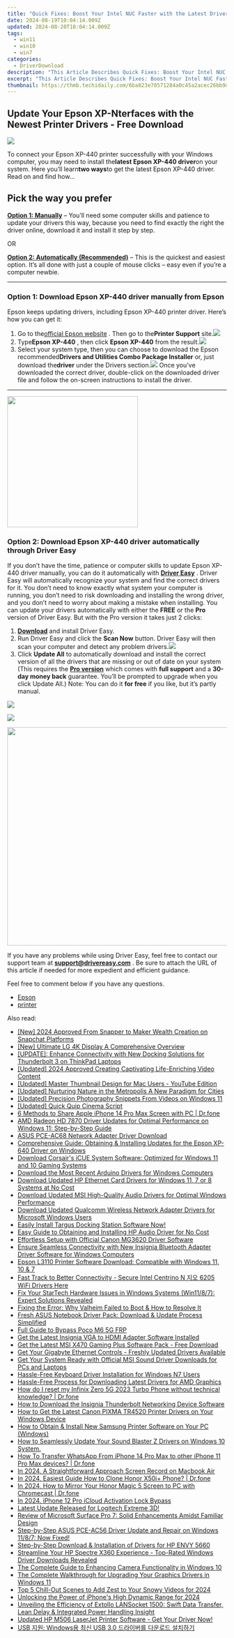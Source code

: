 ```yaml
---
title: "Quick Fixes: Boost Your Intel NUC Faster with the Latest Driver Updates"
date: 2024-08-19T10:04:14.009Z
updated: 2024-08-20T10:04:14.009Z
tags:
  - win11
  - win10
  - win7
categories:
  - DriverDownload
description: "This Article Describes Quick Fixes: Boost Your Intel NUC Faster with the Latest Driver Updates"
excerpt: "This Article Describes Quick Fixes: Boost Your Intel NUC Faster with the Latest Driver Updates"
thumbnail: https://thmb.techidaily.com/6ba823e70571284a0c45a2acec26bb9d28a4fab8bdde6a1d84cbac37f185e31d.jpg
---
```


## Update Your Epson XP-Nterfaces with the Newest Printer Drivers - Free Download

![](https://images.drivereasy.com/wp-content/uploads/2018/09/img_5b9b1c0c191df.jpg)

To connect your Epson XP-440 printer successfully with your Windows computer, you may need to install the**latest Epson XP-440 driver**on your system. Here you’ll learn**two ways**to get the latest Epson XP-440 driver. Read on and find how…

## Pick the way you prefer

**[Option 1: Manually](https://tools.techidaily.com/drivereasy/download/)** – You’ll need some computer skills and patience to update your drivers this way, because you need to find exactly the right the driver online, download it and install it step by step.

OR

**[Option 2: Automatically (Recommended)](https://www.drivereasy.com/knowledge/epson-xp-440-driver-download-update-easily/#o2)** – This is the quickest and easiest option. It’s all done with just a couple of mouse clicks – easy even if you’re a computer newbie.

---

### Option 1: Download Epson XP-440 driver manually from Epson

Epson keeps updating drivers, including Epson XP-440 printer driver. Here’s how you can get it:

1. Go to the[official Epson website](https://epson.com/usa) . Then go to the**Printer Support** site.![](https://images.drivereasy.com/wp-content/uploads/2018/09/img_5b9b1cdab30d5.jpg)
2. Type**Epson XP-440** , then click **Epson XP-440**  from the result.![](https://images.drivereasy.com/wp-content/uploads/2018/09/img_5b9b1d3bab895.png)
3. Select your system type, then you can choose to download the Epson recommended**Drivers and Utilities Combo Package Installer** or, just download the**driver** under the Drivers section.![](https://images.drivereasy.com/wp-content/uploads/2018/09/img_5b9b1deab48ea.png)
Once you’ve downloaded the correct driver, double-click on the downloaded driver file and follow the on-screen instructions to install the driver.

---

<!-- affiliate ads begin -->
<a href="https://natural-cycles.sjv.io/c/5597632/2072199/17885" target="_top" id="2072199"><img src="//a.impactradius-go.com/display-ad/17885-2072199" border="0" alt="" width="300" height="300"/></a><img height="0" width="0" src="https://imp.pxf.io/i/5597632/2072199/17885" style="position:absolute;visibility:hidden;" border="0" />
<!-- affiliate ads end -->
### Option 2: Download Epson XP-440 driver automatically through Driver Easy

If you don’t have the time, patience or computer skills to update Epson XP-440 driver manually, you can do it automatically with **[Driver Easy](https://tools.techidaily.com/drivereasy/download/)** . Driver Easy will automatically recognize your system and find the correct drivers for it. You don’t need to know exactly what system your computer is running, you don’t need to risk downloading and installing the wrong driver, and you don’t need to worry about making a mistake when installing. You can update your drivers automatically with either the **FREE**  or the **Pro**  version of Driver Easy. But with the Pro version it takes just 2 clicks:

1. **[Download](https://tools.techidaily.com/drivereasy/download/)**  and install Driver Easy.
2. Run Driver Easy and click the **Scan Now**   button. Driver Easy will then scan your computer and detect any problem drivers.![](https://images.drivereasy.com/wp-content/uploads/2018/09/img_5b9b2006ab04f.jpg)
3. Click **Update All**  to automatically download and install the correct version of all the drivers that are missing or out of date on your system  (This requires the **[Pro version](https://tools.techidaily.com/drivereasy/download/)**  which comes with **full support** and a **30-day money back**  guarantee. You’ll be prompted to upgrade when you click Update All.) Note: You can do it   **for free**  if you like, but it’s partly manual.  
<!-- affiliate ads begin -->
<a href="https://store.advancedwebranking.com/order/checkout.php?PRODS=4715051&QTY=1&AFFILIATE=108875&CART=1"><img src="https://secure.avangate.com/images/merchant/14edc6ebfdae2e23bbed83d67f50e983/products/33_awr%20logo.png" border="0"></a>
<!-- affiliate ads end -->
![](https://images.drivereasy.com/wp-content/uploads/2018/09/img_5b9b218851abd.jpg)

<!-- affiliate ads begin -->
<a href="https://appsumo.8odi.net/c/5597632/2087407/7443" target="_top" id="2087407"><img src="//a.impactradius-go.com/display-ad/7443-2087407" border="0" alt="" width="600" height="500"/></a><img height="0" width="0" src="https://appsumo.8odi.net/i/5597632/2087407/7443" style="position:absolute;visibility:hidden;" border="0" />
<!-- affiliate ads end -->
 If you have any problems while using Driver Easy, feel free to contact our support team at **<support@drivereasy.com>** . Be sure to attach the URL of this article if needed for more expedient and efficient guidance.

Feel free to comment below if you have any questions.

* [Epson](https://tools.techidaily.com/drivereasy/download/)
* [printer](https://tools.techidaily.com/drivereasy/download/)

<ins class="adsbygoogle"
     style="display:block"
     data-ad-format="autorelaxed"
     data-ad-client="ca-pub-7571918770474297"
     data-ad-slot="1223367746"></ins>



<ins class="adsbygoogle"
     style="display:block"
     data-ad-client="ca-pub-7571918770474297"
     data-ad-slot="8358498916"
     data-ad-format="auto"
     data-full-width-responsive="true"></ins>

<span class="atpl-alsoreadstyle">Also read:</span>
<div><ul>
<li><a href="https://snapchat-videos.techidaily.com/new-2024-approved-from-snapper-to-maker-wealth-creation-on-snapchat-platforms/"><u>[New] 2024 Approved  From Snapper to Maker  Wealth Creation on Snapchat Platforms</u></a></li>
<li><a href="https://some-guidance.techidaily.com/new-ultimate-lg-4k-display-a-comprehensive-overview/"><u>[New] Ultimate LG 4K Display  A Comprehensive Overview</u></a></li>
<li><a href="https://win-dash.techidaily.com/update-enhance-connectivity-with-new-docking-solutions-for-thunderbolt-3-on-thinkpad-laptops/"><u>[UPDATE]: Enhance Connectivity with New Docking Solutions for Thunderbolt 3 on ThinkPad Laptops</u></a></li>
<li><a href="https://facebook-record-videos.techidaily.com/updated-2024-approved-creating-captivating-life-enriching-video-content/"><u>[Updated] 2024 Approved  Creating Captivating Life-Enriching Video Content</u></a></li>
<li><a href="https://facebook-video-footage.techidaily.com/updated-master-thumbnail-design-for-mac-users-youtube-edition/"><u>[Updated] Master Thumbnail Design for Mac Users - YouTube Edition</u></a></li>
<li><a href="https://facebook-video-share.techidaily.com/updated-nurturing-nature-in-the-metropolis-a-new-paradigm-for-cities/"><u>[Updated] Nurturing Nature in the Metropolis  A New Paradigm for Cities</u></a></li>
<li><a href="https://extra-guidance.techidaily.com/updated-precision-photography-snippets-from-videos-on-windows-11/"><u>[Updated] Precision Photography Snippets From Videos on Windows 11</u></a></li>
<li><a href="https://extra-support.techidaily.com/updated-quick-quip-cinema-script/"><u>[Updated] Quick Quip Cinema Script</u></a></li>
<li><a href="https://screen-mirror.techidaily.com/6-methods-to-share-apple-iphone-14-pro-max-screen-with-pc-drfone-by-drfone-ios/"><u>6 Methods to Share Apple iPhone 14 Pro Max Screen with PC | Dr.fone</u></a></li>
<li><a href="https://win-dash.techidaily.com/amd-radeon-hd-7870-driver-updates-for-optimal-performance-on-windows-11-step-by-step-guide/"><u>AMD Radeon HD 7870 Driver Updates for Optimal Performance on Windows 11: Step-by-Step Guide</u></a></li>
<li><a href="https://win-dash.techidaily.com/asus-pce-ac68-network-adapter-driver-download/"><u>ASUS PCE-AC68 Network Adapter Driver Download</u></a></li>
<li><a href="https://win-dash.techidaily.com/comprehensive-guide-obtaining-and-installing-updates-for-the-epson-xp-640-driver-on-windows/"><u>Comprehensive Guide: Obtaining & Installing Updates for the Epson XP-640 Driver on Windows</u></a></li>
<li><a href="https://win-dash.techidaily.com/download-corsairs-icue-system-software-optimized-for-windows-11-and-10-gaming-systems/"><u>Download Corsair's iCUE System Software: Optimized for Windows 11 and 10 Gaming Systems</u></a></li>
<li><a href="https://win-dash.techidaily.com/download-the-most-recent-arduino-drivers-for-windows-computers/"><u>Download the Most Recent Arduino Drivers for Windows Computers</u></a></li>
<li><a href="https://win-dash.techidaily.com/download-updated-hp-ethernet-card-drivers-for-windows-11-7-or-8-systems-at-no-cost/"><u>Download Updated HP Ethernet Card Drivers for Windows 11, 7 or 8 Systems at No Cost</u></a></li>
<li><a href="https://win-dash.techidaily.com/download-updated-msi-high-quality-audio-drivers-for-optimal-windows-performance/"><u>Download Updated MSI High-Quality Audio Drivers for Optimal Windows Performance</u></a></li>
<li><a href="https://win-dash.techidaily.com/download-updated-qualcomm-wireless-network-adapter-drivers-for-microsoft-windows-users/"><u>Download Updated Qualcomm Wireless Network Adapter Drivers for Microsoft Windows Users</u></a></li>
<li><a href="https://win-dash.techidaily.com/1722976514387-easily-install-targus-docking-station-software-now/"><u>Easily Install Targus Docking Station Software Now!</u></a></li>
<li><a href="https://win-dash.techidaily.com/easy-guide-to-obtaining-and-installing-hp-audio-driver-for-no-cost/"><u>Easy Guide to Obtaining and Installing HP Audio Driver for No Cost</u></a></li>
<li><a href="https://win-dash.techidaily.com/effortless-setup-with-official-canon-mg3620-driver-software/"><u>Effortless Setup with Official Canon MG3620 Driver Software</u></a></li>
<li><a href="https://win-dash.techidaily.com/ensure-seamless-connectivity-with-new-insignia-bluetooth-adapter-driver-software-for-windows-computers/"><u>Ensure Seamless Connectivity with New Insignia Bluetooth Adapter Driver Software for Windows Computers</u></a></li>
<li><a href="https://win-dash.techidaily.com/epson-l3110-printer-software-download-compatible-with-windows-11-10-and-7/"><u>Epson L3110 Printer Software Download: Compatible with Windows 11, 10 & 7</u></a></li>
<li><a href="https://win-dash.techidaily.com/fast-track-to-better-connectivity-secure-intel-centrino-n-6205-wifi-drivers-here/"><u>Fast Track to Better Connectivity - Secure Intel Centrino N 지오 6205 WiFi Drivers Here</u></a></li>
<li><a href="https://win-dash.techidaily.com/fix-your-startech-hardware-issues-in-windows-systems-win1187-expert-solutions-revealed/"><u>Fix Your StarTech Hardware Issues in Windows Systems (Win11/8/7): Expert Solutions Revealed</u></a></li>
<li><a href="https://program-issues.techidaily.com/fixing-the-error-why-valheim-failed-to-boot-and-how-to-resolve-it/"><u>Fixing the Error: Why Valheim Failed to Boot & How to Resolve It</u></a></li>
<li><a href="https://win-dash.techidaily.com/fresh-asus-notebook-driver-pack-download-and-update-process-simplified/"><u>Fresh ASUS Notebook Driver Pack: Download & Update Process Simplified</u></a></li>
<li><a href="https://bypass-frp.techidaily.com/full-guide-to-bypass-poco-m6-5g-frp-by-drfone-android/"><u>Full Guide to Bypass Poco M6 5G FRP</u></a></li>
<li><a href="https://win-dash.techidaily.com/get-the-latest-insignia-vga-to-hdmi-adapter-software-installed/"><u>Get the Latest Insignia VGA to HDMI Adapter Software Installed</u></a></li>
<li><a href="https://win-dash.techidaily.com/get-the-latest-msi-x470-gaming-plus-software-pack-free-download/"><u>Get the Latest MSI X470 Gaming Plus Software Pack - Free Download</u></a></li>
<li><a href="https://win-dash.techidaily.com/get-your-gigabyte-ethernet-controls-freshly-updated-drivers-available/"><u>Get Your Gigabyte Ethernet Controls - Freshly Updated Drivers Available</u></a></li>
<li><a href="https://win-dash.techidaily.com/get-your-system-ready-with-official-msi-sound-driver-downloads-for-pcs-and-laptops/"><u>Get Your System Ready with Official MSI Sound Driver Downloads for PCs and Laptops</u></a></li>
<li><a href="https://win-dash.techidaily.com/hassle-free-keyboard-driver-installation-for-windows-n7-users/"><u>Hassle-Free Keyboard Driver Installation for Windows N7 Users</u></a></li>
<li><a href="https://win-dash.techidaily.com/hassle-free-process-for-downloading-latest-drivers-for-amd-graphics/"><u>Hassle-Free Process for Downloading Latest Drivers for AMD Graphics</u></a></li>
<li><a href="https://techidaily.com/how-do-i-reset-my-infinix-zero-5g-2023-turbo-phone-without-technical-knowledge-drfone-by-drfone-reset-android-reset-android/"><u>How do I reset my Infinix Zero 5G 2023 Turbo Phone without technical knowledge? | Dr.fone</u></a></li>
<li><a href="https://win-dash.techidaily.com/how-to-download-the-insignia-thunderbolt-networking-device-software/"><u>How to Download the Insignia Thunderbolt Networking Device Software</u></a></li>
<li><a href="https://win-dash.techidaily.com/how-to-get-the-latest-canon-pixma-tr4520-printer-drivers-on-your-windows-device/"><u>How to Get the Latest Canon PIXMA TR4520 Printer Drivers on Your Windows Device</u></a></li>
<li><a href="https://win-dash.techidaily.com/how-to-obtain-and-install-new-samsung-printer-software-on-your-pc-windows/"><u>How to Obtain & Install New Samsung Printer Software on Your PC (Windows)</u></a></li>
<li><a href="https://win-dash.techidaily.com/how-to-seamlessly-update-your-sound-blaster-z-drivers-on-windows-10-system/"><u>How to Seamlessly Update Your Sound Blaster Z Drivers on Windows 10 System.</u></a></li>
<li><a href="https://review-topics.techidaily.com/how-to-transfer-whatsapp-from-iphone-14-pro-max-to-other-iphone-11-pro-max-devices-drfone-by-drfone-transfer-whatsapp-from-ios-transfer-whatsapp-from-ios/"><u>How To Transfer WhatsApp From iPhone 14 Pro Max to other iPhone 11 Pro Max devices? | Dr.fone</u></a></li>
<li><a href="https://visual-screen-recording.techidaily.com/in-2024-a-straightforward-approach-screen-record-on-macbook-air/"><u>In 2024, A Straightforward Approach  Screen Record on Macbook Air</u></a></li>
<li><a href="https://android-transfer.techidaily.com/in-2024-easiest-guide-how-to-clone-honor-x50iplus-phone-drfone-by-drfone-transfer-from-android-transfer-from-android/"><u>In 2024, Easiest Guide How to Clone Honor X50i+ Phone? | Dr.fone</u></a></li>
<li><a href="https://screen-mirror.techidaily.com/in-2024-how-to-mirror-your-honor-magic-5-screen-to-pc-with-chromecast-drfone-by-drfone-android/"><u>In 2024, How to Mirror Your Honor Magic 5 Screen to PC with Chromecast | Dr.fone</u></a></li>
<li><a href="https://activate-lock.techidaily.com/in-2024-iphone-12-pro-icloud-activation-lock-bypass-by-drfone-ios/"><u>In 2024, iPhone 12 Pro iCloud Activation Lock Bypass</u></a></li>
<li><a href="https://win-dash.techidaily.com/latest-update-released-for-logitech-extreme-3d/"><u>Latest Update Released for Logitech Extreme 3D!</u></a></li>
<li><a href="https://buynow-tips.techidaily.com/review-of-microsoft-surface-pro-7-solid-enhancements-amidst-familiar-design/"><u>Review of Microsoft Surface Pro 7: Solid Enhancements Amidst Familiar Design</u></a></li>
<li><a href="https://win-dash.techidaily.com/1722962182433-step-by-step-asus-pce-ac56-driver-update-and-repair-on-windows-1187-now-fixed/"><u>Step-by-Step ASUS PCE-AC56 Driver Update and Repair on Windows 11/8/7: Now Fixed!</u></a></li>
<li><a href="https://win-dash.techidaily.com/step-by-step-download-and-installation-of-drivers-for-hp-envy-5660/"><u>Step-by-Step Download & Installation of Drivers for HP ENVY 5660</u></a></li>
<li><a href="https://win-amazing.techidaily.com/streamline-your-hp-spectre-x360-experience-top-rated-windows-driver-downloads-revealed/"><u>Streamline Your HP Spectre X360 Experience - Top-Rated Windows Driver Downloads Revealed</u></a></li>
<li><a href="https://win-dash.techidaily.com/the-complete-guide-to-enhancing-camera-functionality-in-windows-10/"><u>The Complete Guide to Enhancing Camera Functionality in Windows 10</u></a></li>
<li><a href="https://win-dash.techidaily.com/the-complete-walkthrough-for-upgrading-your-graphics-drivers-in-windows-11/"><u>The Complete Walkthrough for Upgrading Your Graphics Drivers in Windows 11</u></a></li>
<li><a href="https://youtube-blog.techidaily.com/-chill-out-scenes-to-add-zest-to-your-snowy-videos-for-2024/"><u>Top 5 Chill-Out Scenes to Add Zest to Your Snowy Videos for 2024</u></a></li>
<li><a href="https://fox-blue.techidaily.com/unlocking-the-power-of-iphones-high-dynamic-range-for-2024/"><u>Unlocking the Power of iPhone's High Dynamic Range for 2024</u></a></li>
<li><a href="https://buynow-info.techidaily.com/unveiling-the-efficiency-of-extollo-lansocket-1500-swift-data-transfer-lean-delay-and-integrated-power-handling-insight/"><u>Unveiling the Efficiency of Extollo LANSocket 1500: Swift Data Transfer, Lean Delay & Integrated Power Handling Insight</u></a></li>
<li><a href="https://win-dash.techidaily.com/updated-hp-m506-laserjet-printer-software-get-your-driver-now/"><u>Updated HP M506 LaserJet Printer Software - Get Your Driver Now!</u></a></li>
<li><a href="https://win-dash.techidaily.com/usb-windows-usb-30/"><u>USB 지원: Windows용 최신 USB 3.0 드라이버를 다운로드 설치하기</u></a></li>
</ul></div>
